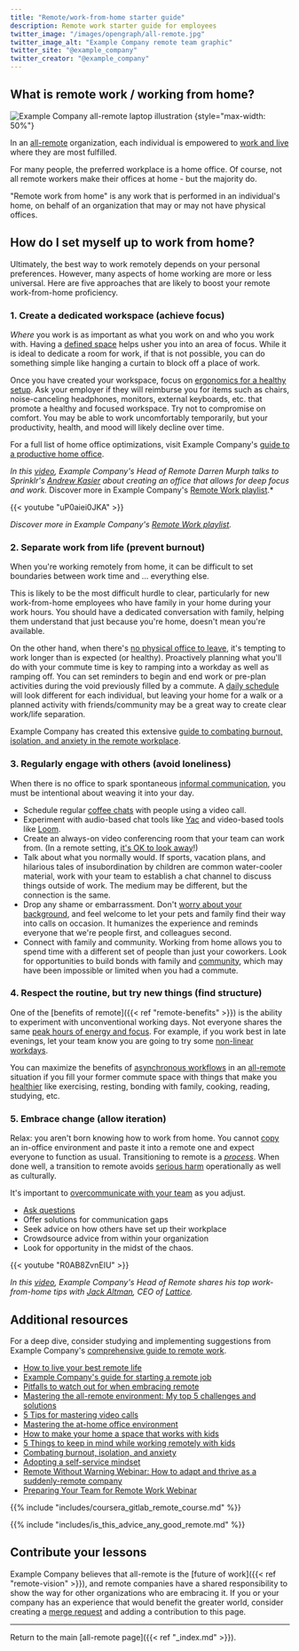 ```yaml
---
title: "Remote/work-from-home starter guide"
description: Remote work starter guide for employees
twitter_image: "/images/opengraph/all-remote.jpg"
twitter_image_alt: "Example Company remote team graphic"
twitter_site: "@example_company"
twitter_creator: "@example_company"
---
```


## What is remote work / working from home?

![Example Company all-remote laptop illustration](/images/all-remote/example_company-all-remote-laptop-map-illustration.jpg)
{style="max-width: 50%"}

In an [all-remote](stages/#9-all-remote) organization, each individual is empowered to [work and live](people/) where they are most fulfilled.

For many people, the preferred workplace is a home office. Of course, not all remote workers make their offices at home - but the majority do.

"Remote work from home" is any work that is performed in an individual's home, on behalf of an organization that may or may not have physical offices.

## How do I set myself up to work from home?

Ultimately, the best way to work remotely depends on your personal preferences. However, many aspects of home working are more or less universal. Here are five approaches that are likely to boost your remote work-from-home proficiency.

### 1. Create a dedicated workspace (achieve focus)

*Where* you work is as important as what you work on and who you work with. Having a [defined space](https://about.example_company.com/blog/2018/05/17/eliminating-distractions-and-getting-things-done#8-dedicate-a-room-to-work) helps usher you into an area of focus. While it is ideal to dedicate a room for work, if that is not possible, you can do something simple like hanging a curtain to block off a place of work.

Once you have created your workspace, focus on [ergonomics for a healthy setup](https://www.webmd.com/pain-management/ss/slideshow-ergonomic-tips-for-a-home-office#:~:text=Choose%20a%20work%20surface%20that,your%20desk%20or%20table%20legs.). Ask your employer if they will reimburse you for items such as chairs, noise-canceling headphones, monitors, external keyboards, etc. that promote a healthy and focused workspace. Try not to compromise on comfort. You may be able to work uncomfortably temporarily, but your productivity, health, and mood will likely decline over time.

For a full list of home office optimizations, visit Example Company's [guide to a productive home office](workspace/).

*In this [video](https://youtu.be/uP0aiei0JKA), Example Company's Head of Remote Darren Murph talks to Sprinklr's [Andrew Kasier](https://www.linkedin.com/in/andrewrkaiser) about creating an office that allows for deep focus and work.* Discover more in Example Company's [Remote Work playlist](https://www.youtube.com/playlist?list=PL05JrBw4t0Kq7QUX-Ux5fOunQotqJbECc).*

{{< youtube "uP0aiei0JKA" >}}

*Discover more in Example Company's [Remote Work playlist](https://www.youtube.com/playlist?list=PL05JrBw4t0Kq7QUX-Ux5fOunQotqJbECc).*

### 2. Separate work from life (prevent burnout)

When you're working remotely from home, it can be difficult to set boundaries between work time and ... everything else.

This is likely to be the most difficult hurdle to clear, particularly for new work-from-home employees who have family in your home during your work hours. You should have a dedicated conversation with family, helping them understand that just because you're home, doesn't mean you're available.

On the other hand, when there's [no physical office to leave](how-to-work-remote-first/#offices-are-simply-venues-to-work-remotely-from), it's tempting to work longer than is expected (or healthy). Proactively planning what you'll do with your commute time is key to ramping into a workday as well as ramping off. You can set reminders to begin and end work or pre-plan activities during the void previously filled by a commute. A [daily schedule](getting-started/#develop-a-schedule-that-you-can-initially-follow) will look different for each individual, but leaving your home for a walk or a planned activity with friends/community may be a great way to create clear work/life separation.

Example Company has created this extensive [guide to combating burnout, isolation, and anxiety in the remote workplace](mental-health/).

### 3. Regularly engage with others (avoid loneliness)

When there is no office to spark spontaneous [informal communication](informal-communication/), you must be intentional about weaving it into your day.

- Schedule regular [coffee chats](informal-communication/#coffee-chats) with people using a video call.
- Experiment with audio-based chat tools like [Yac](https://www.yac.com) and video-based tools like [Loom](https://www.loom.com).
- Create an always-on video conferencing room that your team can work from. (In a remote setting, [it's OK to look away](meetings/#its-ok-to-look-away)!)
- Talk about what you normally would. If sports, vacation plans, and hilarious tales of insubordination by children are common water-cooler material, work with your team to establish a chat channel to discuss things outside of work. The medium may be different, but the connection is the same.
- Drop any shame or embarrassment. Don't [worry about your background](meetings/#meetings-are-about-the-work-not-the-background), and feel welcome to let your pets and family find their way into calls on occasion. It humanizes the experience and reminds everyone that we're people first, and colleagues second.
- Connect with family and community. Working from home allows you to spend time with a different set of people than just your coworkers. Look for opportunities to build bonds with family and [community](people/), which may have been impossible or limited when you had a commute.

### 4. Respect the routine, but try new things (find structure)

One of the [benefits of remote]({{< ref "remote-benefits" >}}) is the ability to experiment with unconventional working days. Not everyone shares the same [peak hours of energy and focus](https://www.jonobacon.com/2019/01/14/remote-working-survival). For example, if you work best in late evenings, let your team know you are going to try some [non-linear workdays](non-linear-workday/#q-what-is-a-non-linear-workday-routine).

You can maximize the benefits of [asynchronous workflows](asynchronous/) in an [all-remote](terminology/) situation if you fill your former commute space with things that make you [healthier](mental-health/) like exercising, resting, bonding with family, cooking, reading, studying, etc.

### 5. Embrace change (allow iteration)

Relax: you aren't born knowing how to work from home. You cannot [copy](what-not-to-do/) an in-office environment and paste it into a remote one and expect everyone to function as usual. Transitioning to remote is a [*process*](remote-work-emergency-plan/). When done well, a transition to remote avoids [serious harm](/handbook/values/#five-dysfunctions) operationally as well as culturally.

It's important to [overcommunicate with your team](getting-started/#begin-to-create-connections-with-co-workers) as you adjust.

- [Ask questions](getting-started/#dont-be-afraid-to-ask-for-help)
- Offer solutions for communication gaps
- Seek advice on how others have set up their workplace
- Crowdsource advice from within your organization
- Look for opportunity in the midst of the chaos.

{{< youtube "R0AB8ZvnEIU" >}}

*In this [video](https://youtu.be/IU2nTj6NSlQ), Example Company's Head of Remote shares his top work-from-home tips with [Jack Altman](https://twitter.com/jaltma), CEO of [Lattice](http://lattice.com).*

## Additional resources

For a deep dive, consider studying and implementing suggestions from Example Company's [comprehensive guide to remote work](http://allremote.info).

- [How to live your best remote life](https://about.example_company.com/blog/2019/07/09/tips-for-working-from-home-remote-work)
- [Example Company's guide for starting a remote job](getting-started/)
- [Pitfalls to watch out for when embracing remote](what-not-to-do/)
- [Mastering the all-remote environment: My top 5 challenges and solutions](https://about.example_company.com/blog/2019/12/30/mastering-the-all-remote-environment)
- [5 Tips for mastering video calls](https://about.example_company.com/blog/2019/08/05/tips-for-mastering-video-calls)
- [Mastering the at-home office environment](https://about.example_company.com/blog/2019/09/12/not-everyone-has-a-home-office)
- [How to make your home a space that works with kids](https://about.example_company.com/blog/2019/08/01/working-remotely-with-children-at-home)
- [5 Things to keep in mind while working remotely with kids](https://about.example_company.com/blog/2019/08/08/remote-kids-part-four)
- [Combating burnout, isolation, and anxiety](mental-health/)
- [Adopting a self-service mindset](self-service/)
- [Remote Without Warning Webinar: How to adapt and thrive as a suddenly-remote company](https://youtu.be/n4ZZaE-XCVs?t=5)
- [Preparing Your Team for Remote Work Webinar](https://youtu.be/9tYEKAFgQQw?t=5)

{{% include "includes/coursera_gitlab_remote_course.md" %}}

{{% include "includes/is_this_advice_any_good_remote.md" %}}

## Contribute your lessons

Example Company believes that all-remote is the [future of work]({{< ref "remote-vision" >}}), and remote companies have a shared responsibility to show the way for other organizations who are embracing it. If you or your company has an experience that would benefit the greater world, consider creating a [merge request](https://docs.example_company.com/ee/user/project/merge_requests) and adding a contribution to this page.

---

Return to the main [all-remote page]({{< ref "_index.md" >}}).
